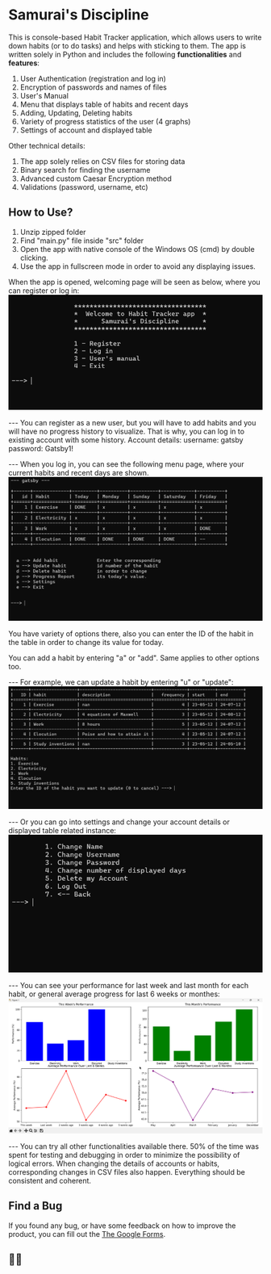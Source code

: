 
# Samurai's Discipline

This is console-based Habit Tracker application, which allows users to write down habits (or to do tasks) and helps with sticking to them. The app is written solely in Python and includes the following **functionalities** and **features**:
1. User Authentication (registration and log in)
2. Encryption of passwords and names of files
3. User's Manual
4. Menu that displays table of habits and recent days
5. Adding, Updating, Deleting habits
6. Variety of progress statistics of the user (4 graphs)
7. Settings of account and displayed table

Other technical details:
1. The app solely relies on CSV files for storing data
2. Binary search for finding the username
3. Advanced custom Caesar Encryption method
4. Validations (password, username, etc)




## How to Use?

1. Unzip zipped folder
2. Find "main.py" file inside "src" folder
3. Open the app with native console of the Windows OS (cmd) by double clicking.
4. Use the app in fullscreen mode in order to avoid any displaying issues.

When the app is opened, welcoming page will be seen as below, where you can register or log in:
![Welcome page](./src/images/welcome_page.png)

--- You can register as a new user, but you will have to add habits and you will have no progress history to visualize. That is why, you can log in to existing account with some history.
Account details:
username: gatsby
password: Gatsby1!

--- When you log in, you can see the following menu page, where your current habits and recent days are shown.
![Menu page](./src/images/menu.png)

You have variety of options there, also you can enter the ID of the habit in the table in order to change its value for today.

You can add a habit by entering "a" or "add". Same applies to other options too.

--- For example, we can update a habit by entering "u" or "update":
![Update page](./src/images/habit_update.png)

--- Or you can go into settings and change your account details or displayed table related instance:
![Settings page](./src/images/settings.png)

--- You can see your performance for last week and last month for each habit, or general average progress for last 6 weeks or monthes:
![Progress Graphs](./src/images/graphs.png)

--- You can try all other functionalities available there. 50% of the time was spent for testing and debugging in order to minimize the possibility of logical errors.
When changing the details of accounts or habits, corresponding changes in CSV files also happen. Everything should be consistent and coherent.


## Find a Bug

If you found any bug, or have some feedback on how to improve the product, you can fill out the [The Google Forms](https://docs.google.com/forms/d/e/1FAIpQLSe5HqEexhwNmDsihB1Ipqanh7TqP5CdyXhxgm49ocS7fBPE4A/viewform?usp=sf_link).

## 👋🏻


